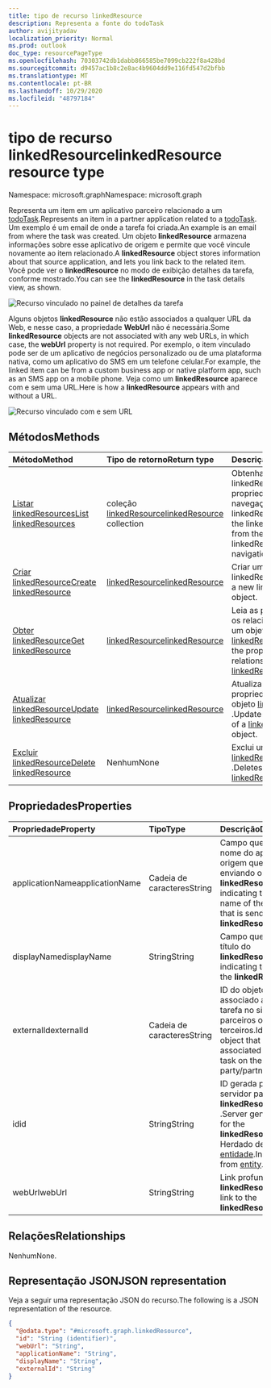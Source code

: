 ```yaml
---
title: tipo de recurso linkedResource
description: Representa a fonte do todoTask
author: avijityadav
localization_priority: Normal
ms.prod: outlook
doc_type: resourcePageType
ms.openlocfilehash: 70303742db1dabb866585be7099cb222f8a428bd
ms.sourcegitcommit: d9457ac1b8c2e8ac4b9604dd9e116fd547d2bfbb
ms.translationtype: MT
ms.contentlocale: pt-BR
ms.lasthandoff: 10/29/2020
ms.locfileid: "48797184"
---
```

# <a name="linkedresource-resource-type"></a><span data-ttu-id="2c658-103">tipo de recurso linkedResource</span><span class="sxs-lookup"><span data-stu-id="2c658-103">linkedResource resource type</span></span>

<span data-ttu-id="2c658-104">Namespace: microsoft.graph</span><span class="sxs-lookup"><span data-stu-id="2c658-104">Namespace: microsoft.graph</span></span>


<span data-ttu-id="2c658-105">Representa um item em um aplicativo parceiro relacionado a um [todoTask](./todotask.md).</span><span class="sxs-lookup"><span data-stu-id="2c658-105">Represents an item in a partner application related to a [todoTask](./todotask.md).</span></span> <span data-ttu-id="2c658-106">Um exemplo é um email de onde a tarefa foi criada.</span><span class="sxs-lookup"><span data-stu-id="2c658-106">An example is an email from where the task was created.</span></span> <span data-ttu-id="2c658-107">Um objeto **linkedResource** armazena informações sobre esse aplicativo de origem e permite que você vincule novamente ao item relacionado.</span><span class="sxs-lookup"><span data-stu-id="2c658-107">A **linkedResource** object stores information about that source application, and lets you link back to the related item.</span></span> <span data-ttu-id="2c658-108">Você pode ver o **linkedResource** no modo de exibição detalhes da tarefa, conforme mostrado.</span><span class="sxs-lookup"><span data-stu-id="2c658-108">You can see the **linkedResource** in the task details view, as shown.</span></span>

![Recurso vinculado no painel de detalhes da tarefa](/graph/images/todo-linkedresource-taskdetail.png)

<span data-ttu-id="2c658-110">Alguns objetos **linkedResource** não estão associados a qualquer URL da Web, e nesse caso, a propriedade **WebUrl** não é necessária.</span><span class="sxs-lookup"><span data-stu-id="2c658-110">Some **linkedResource** objects are not associated with any web URLs, in which case, the **webUrl** property is not required.</span></span> <span data-ttu-id="2c658-111">Por exemplo, o item vinculado pode ser de um aplicativo de negócios personalizado ou de uma plataforma nativa, como um aplicativo do SMS em um telefone celular.</span><span class="sxs-lookup"><span data-stu-id="2c658-111">For example, the linked item can be from a custom business app or native platform app, such as an SMS app on a mobile phone.</span></span> <span data-ttu-id="2c658-112">Veja como um **linkedResource** aparece com e sem uma URL.</span><span class="sxs-lookup"><span data-stu-id="2c658-112">Here is how a **linkedResource** appears with and without a URL.</span></span>

![Recurso vinculado com e sem URL](/graph/images/todo-linkedresource.png)

## <a name="methods"></a><span data-ttu-id="2c658-114">Métodos</span><span class="sxs-lookup"><span data-stu-id="2c658-114">Methods</span></span>
|<span data-ttu-id="2c658-115">Método</span><span class="sxs-lookup"><span data-stu-id="2c658-115">Method</span></span>|<span data-ttu-id="2c658-116">Tipo de retorno</span><span class="sxs-lookup"><span data-stu-id="2c658-116">Return type</span></span>|<span data-ttu-id="2c658-117">Descrição</span><span class="sxs-lookup"><span data-stu-id="2c658-117">Description</span></span>|
|:---|:---|:---|
|[<span data-ttu-id="2c658-118">Listar linkedResources</span><span class="sxs-lookup"><span data-stu-id="2c658-118">List linkedResources</span></span>](../api/todotask-list-linkedresources.md)|<span data-ttu-id="2c658-119">coleção [linkedResource](../resources/linkedresource.md)</span><span class="sxs-lookup"><span data-stu-id="2c658-119">[linkedResource](../resources/linkedresource.md) collection</span></span>|<span data-ttu-id="2c658-120">Obtenha o linkedResources da propriedade de navegação linkedResources.</span><span class="sxs-lookup"><span data-stu-id="2c658-120">Get the linkedResources from the linkedResources navigation property.</span></span>|
|[<span data-ttu-id="2c658-121">Criar linkedResource</span><span class="sxs-lookup"><span data-stu-id="2c658-121">Create linkedResource</span></span>](../api/todotask-post-linkedresources.md)|[<span data-ttu-id="2c658-122">linkedResource</span><span class="sxs-lookup"><span data-stu-id="2c658-122">linkedResource</span></span>](../resources/linkedresource.md)|<span data-ttu-id="2c658-123">Criar um novo objeto linkedResources.</span><span class="sxs-lookup"><span data-stu-id="2c658-123">Create a new linkedResources object.</span></span>|
|[<span data-ttu-id="2c658-124">Obter linkedResource</span><span class="sxs-lookup"><span data-stu-id="2c658-124">Get linkedResource</span></span>](../api/linkedresource-get.md)|[<span data-ttu-id="2c658-125">linkedResource</span><span class="sxs-lookup"><span data-stu-id="2c658-125">linkedResource</span></span>](../resources/linkedresource.md)|<span data-ttu-id="2c658-126">Leia as propriedades e os relacionamentos de um objeto [linkedResource](../resources/linkedresource.md) .</span><span class="sxs-lookup"><span data-stu-id="2c658-126">Read the properties and relationships of a [linkedResource](../resources/linkedresource.md) object.</span></span>|
|[<span data-ttu-id="2c658-127">Atualizar linkedResource</span><span class="sxs-lookup"><span data-stu-id="2c658-127">Update linkedResource</span></span>](../api/linkedresource-update.md)|[<span data-ttu-id="2c658-128">linkedResource</span><span class="sxs-lookup"><span data-stu-id="2c658-128">linkedResource</span></span>](../resources/linkedresource.md)|<span data-ttu-id="2c658-129">Atualiza as propriedades de um objeto [linkedResource](../resources/linkedresource.md) .</span><span class="sxs-lookup"><span data-stu-id="2c658-129">Update the properties of a [linkedResource](../resources/linkedresource.md) object.</span></span>|
|[<span data-ttu-id="2c658-130">Excluir linkedResource</span><span class="sxs-lookup"><span data-stu-id="2c658-130">Delete linkedResource</span></span>](../api/linkedresource-delete.md)|<span data-ttu-id="2c658-131">Nenhum</span><span class="sxs-lookup"><span data-stu-id="2c658-131">None</span></span>|<span data-ttu-id="2c658-132">Exclui um objeto [linkedResource](../resources/linkedresource.md) .</span><span class="sxs-lookup"><span data-stu-id="2c658-132">Deletes a [linkedResource](../resources/linkedresource.md) object.</span></span>|

## <a name="properties"></a><span data-ttu-id="2c658-133">Propriedades</span><span class="sxs-lookup"><span data-stu-id="2c658-133">Properties</span></span>
|<span data-ttu-id="2c658-134">Propriedade</span><span class="sxs-lookup"><span data-stu-id="2c658-134">Property</span></span>|<span data-ttu-id="2c658-135">Tipo</span><span class="sxs-lookup"><span data-stu-id="2c658-135">Type</span></span>|<span data-ttu-id="2c658-136">Descrição</span><span class="sxs-lookup"><span data-stu-id="2c658-136">Description</span></span>|
|:---|:---|:---|
|<span data-ttu-id="2c658-137">applicationName</span><span class="sxs-lookup"><span data-stu-id="2c658-137">applicationName</span></span>|<span data-ttu-id="2c658-138">Cadeia de caracteres</span><span class="sxs-lookup"><span data-stu-id="2c658-138">String</span></span>|<span data-ttu-id="2c658-139">Campo que indica o nome do aplicativo de origem que está enviando o **linkedResource** .</span><span class="sxs-lookup"><span data-stu-id="2c658-139">Field indicating the app name of the source that is sending the **linkedResource** .</span></span>|
|<span data-ttu-id="2c658-140">displayName</span><span class="sxs-lookup"><span data-stu-id="2c658-140">displayName</span></span>|<span data-ttu-id="2c658-141">String</span><span class="sxs-lookup"><span data-stu-id="2c658-141">String</span></span>|<span data-ttu-id="2c658-142">Campo que indica o título do **linkedResource** .</span><span class="sxs-lookup"><span data-stu-id="2c658-142">Field indicating the title of the **linkedResource** .</span></span>|
|<span data-ttu-id="2c658-143">externalId</span><span class="sxs-lookup"><span data-stu-id="2c658-143">externalId</span></span>|<span data-ttu-id="2c658-144">Cadeia de caracteres</span><span class="sxs-lookup"><span data-stu-id="2c658-144">String</span></span>|<span data-ttu-id="2c658-145">ID do objeto que está associado a essa tarefa no sistema de parceiros ou de terceiros.</span><span class="sxs-lookup"><span data-stu-id="2c658-145">Id of the object that is associated with this task on the third-party/partner system.</span></span>|
|<span data-ttu-id="2c658-146">id</span><span class="sxs-lookup"><span data-stu-id="2c658-146">id</span></span>|<span data-ttu-id="2c658-147">String</span><span class="sxs-lookup"><span data-stu-id="2c658-147">String</span></span>|<span data-ttu-id="2c658-148">ID gerada pelo servidor para o **linkedResource** .</span><span class="sxs-lookup"><span data-stu-id="2c658-148">Server generated ID for the **linkedResource** .</span></span> <span data-ttu-id="2c658-149">Herdado de [entidade](../resources/entity.md).</span><span class="sxs-lookup"><span data-stu-id="2c658-149">Inherited from [entity](../resources/entity.md).</span></span>|
|<span data-ttu-id="2c658-150">webUrl</span><span class="sxs-lookup"><span data-stu-id="2c658-150">webUrl</span></span>|<span data-ttu-id="2c658-151">String</span><span class="sxs-lookup"><span data-stu-id="2c658-151">String</span></span>|<span data-ttu-id="2c658-152">Link profundo para o **linkedResource** .</span><span class="sxs-lookup"><span data-stu-id="2c658-152">Deep link to the **linkedResource** .</span></span>|

## <a name="relationships"></a><span data-ttu-id="2c658-153">Relações</span><span class="sxs-lookup"><span data-stu-id="2c658-153">Relationships</span></span>
<span data-ttu-id="2c658-154">Nenhum</span><span class="sxs-lookup"><span data-stu-id="2c658-154">None.</span></span>

## <a name="json-representation"></a><span data-ttu-id="2c658-155">Representação JSON</span><span class="sxs-lookup"><span data-stu-id="2c658-155">JSON representation</span></span>
<span data-ttu-id="2c658-156">Veja a seguir uma representação JSON do recurso.</span><span class="sxs-lookup"><span data-stu-id="2c658-156">The following is a JSON representation of the resource.</span></span>
<!-- {
  "blockType": "resource",
  "keyProperty": "id",
  "@odata.type": "microsoft.graph.linkedResource",
  "baseType": "microsoft.graph.entity",
  "openType": false
}
-->
``` json
{
  "@odata.type": "#microsoft.graph.linkedResource",
  "id": "String (identifier)",
  "webUrl": "String",
  "applicationName": "String",
  "displayName": "String",
  "externalId": "String"
}
```



